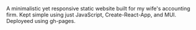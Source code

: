 A minimalistic yet responsive static website built for my wife's accounting firm.
Kept simple using just JavaScript, Create-React-App, and MUI. Deployeed using gh-pages.
